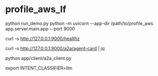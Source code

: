 # profile_aws_lf
python run_demo.py
python -m uvicorn --app-dir /path/to/profile_aws app.server.main:app --port 9000

curl -s http://127.0.0.1:9000/healthz

curl -s http://127.0.0.1:9000/a2a/agent-card | jq

python app/client/a2a_client.py


export INTENT_CLASSIFIER=llm